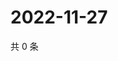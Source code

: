 # 2022-11-27

共 0 条

<!-- BEGIN WEIBO -->
<!-- 最后更新时间 Sun Nov 27 2022 04:14:57 GMT+0800 (China Standard Time) -->

<!-- END WEIBO -->
